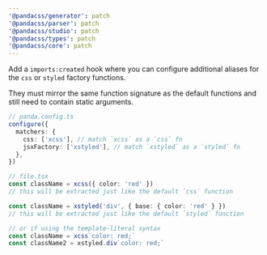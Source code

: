 ```yaml
---
'@pandacss/generator': patch
'@pandacss/parser': patch
'@pandacss/studio': patch
'@pandacss/types': patch
'@pandacss/core': patch
---
```


Add a `imports:created` hook where you can configure additional aliases for the `css` or `styled` factory functions.

They must mirror the same function signature as the default functions and still need to contain static arguments.

```ts
// panda.config.ts
configure({
  matchers: {
    css: ['xcss'], // match `xcss` as a `css` fn
    jsxFactory: ['xstyled'], // match `xstyled` as a `styled` fn
  },
})
```

```ts
// file.tsx
const className = xcss({ color: 'red' })
// this will be extracted just like the default `css` function

const className = xstyled('div', { base: { color: 'red' } })
// this will be extracted just like the default `styled` function

// or if using the template-literal syntax
const className = xcss`color: red;`
const className2 = xstyled.div`color: red;`
```
